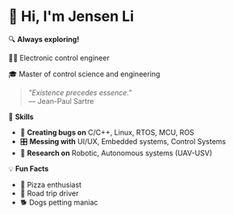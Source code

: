 # 👋 Hi, I'm Jensen Li
🔍 **Always exploring!**

🧑‍💻 Electronic control engineer

🎓 Master of control science and engineering

> _"Existence precedes essence."_  
> — Jean-Paul Sartre  

🧰 **Skills**
- 🎨 **Creating bugs on** C/C++, Linux, RTOS, MCU, ROS
- 🎛️ **Messing with** UI/UX, Embedded systems, Control Systems
- 🤖 **Research on** Robotic, Autonomous systems (UAV-USV)


💡 **Fun Facts**
- 🍕 Pizza enthusiast
- 🚙 Road trip driver
- 🐕 Dogs petting maniac

<!-- Optionally add social links here! -->
<!-- 🌐 [LinkedIn](#) • 🌎 [Website](#) • 🐦 [Twitter](#) -->
